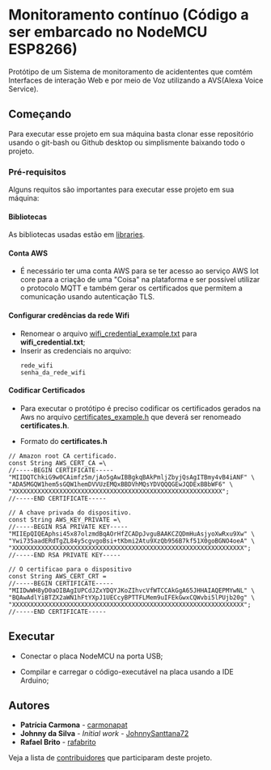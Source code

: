 # Monitoramento contínuo (Código a ser embarcado no NodeMCU ESP8266)

Protótipo de um Sistema de monitoramento de acidententes que comtém Interfaces de interação Web e por meio de Voz utilizando a AVS(Alexa Voice Service). 

## Começando

Para executar esse projeto em sua máquina basta clonar esse repositório usando o git-bash ou Github desktop ou simplismente baixando todo o projeto. 


### Pré-requisitos

Alguns requitos são importantes para executar esse projeto em sua máquina:


#### Bibliotecas

As bibliotecas usadas estão em [libraries](https://github.com/JohnnySanttana72/Problema3-SD/tree/main/codigo-NodeMCU/libraries).

#### Conta AWS

* É necessário ter uma conta AWS para se ter acesso ao serviço AWS Iot core para a criação de uma "Coisa" na plataforma e ser possível utilizar o protocolo MQTT e também gerar os certificados que permitem a comunicação usando autenticação TLS.

#### Configurar credências da rede Wifi
* Renomear o arquivo [wifi_credential_example.txt](https://github.com/JohnnySanttana72/Problema3-SD/blob/main/codigo-NodeMCU/wifi/data) para **wifi_credential.txt**;
* Inserir as credenciais no arquivo:
	```
	rede_wifi
	senha_da_rede_wifi
	```

#### Codificar Certificados

* Para executar o protótipo é preciso codificar os certificados gerados na Aws no arquivo [certificates_example.h](https://github.com/JohnnySanttana72/Problema3-SD/tree/main/codigo-NodeMCU/wifi) que deverá ser renomeado **certificates.h**.

* Formato do **certificates.h**

```
// Amazon root CA certificado.
const String AWS_CERT_CA =\
//-----BEGIN CERTIFICATE-----
"MIIDQTChkiG9w0CAimfz5m/jAo5gAwIBBgkqBAkPmljZbyjQsAgITBmy4vB4iANF" \
"ADA5MGQW1hem5sGQW1hemDVVUzEMQxBBDVhMQsYDVQQQGEwJQDExBBbWF6" \
"XXXXXXXXXXXXXXXXXXXXXXXXXXXXXXXXXXXXXXXXXXXXXXXXXXXXXXXXXX";
//-----END CERTIFICATE-----

// A chave privada do dispositivo.
const String AWS_KEY_PRIVATE =\
//-----BEGIN RSA PRIVATE KEY-----
"MIIEpQIQEAphsi45x87olzmdBqAOrHfZCADpJvguBAAKCZQDmHuAsjyoXwRxu9Xw" \
"Ywi735aadERdTgZL84y5cgvgoBsi+tKbmi2Atu9XzQb956B7kf51X0goBGNO4oeA" \
"XXXXXXXXXXXXXXXXXXXXXXXXXXXXXXXXXXXXXXXXXXXXXXXXXXXXXXXXXXXXXXXX";
//-----END RSA PRIVATE KEY-----

// O certificao para o dispositivo
const String AWS_CERT_CRT = 
//-----BEGIN CERTIFICATE-----
"MIIDwWH8yD0aOIBAgIUPCdJZxYDQYJKoZIhvcVfWTCCAkGgA65JHHAIAQEPMYwNL" \
"BQAwAdlYiBTZX2aWN1hFtYXpJ1UECcyBPTTFLMem9uIFEkGwxCQWvbi5lPUjb20g" \
"XXXXXXXXXXXXXXXXXXXXXXXXXXXXXXXXXXXXXXXXXXXXXXXXXXXXXXXXXXXXXXXX";
//-----END CERTIFICATE-----
```

## Executar

* Conectar o placa NodeMCU na porta USB;

* Compilar e carregar o código-executável na placa usando a IDE Arduino;

## Autores

* **Patrícia Carmona** - [carmonapat](https://github.com/carmonapat)
* **Johnny da Silva** - *Initial work* - [JohnnySanttana72](https://github.com/JohnnySanttana72)
* **Rafael Brito** - [rafabrito](https://github.com/rafabrito)

Veja a lista de [contribuidores](https://github.com/JohnnySanttana72/Problema3-SD/graphs/contributors) que participaram deste projeto.



